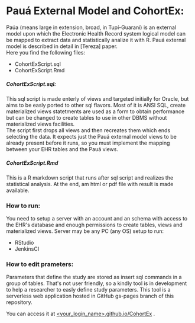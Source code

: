 #  Pauá External Model and CohortEx:  

Paúa (means large in extension, broad, in Tupí-Guaraní) is an external model upon which the Electronic Health Record system logical model can be mapped to extract data and statistically analize it with R.
Pauá external model is described in detail in [Tereza] paper.  
Here you find the following files:  
  - CohortExScript.sql  
  - CohortExScript.Rmd

##### CohortExScript.sql:
This sql script is made enterly of views and targeted initially for Oracle, but aims to be easly ported to other sql flavors. Most of it is ANSI SQL, create materialized views statetments are used as a form to obtain performance but can be changed to create tables to use in other DBMS without materialized views facilities.  
The script first drops all views and then recreates them which ends selecting the data. It expects just the Pauá external model views to be already present before it runs, so you must implement the mapping between your EHR tables and the Pauá views.
##### CohortExScript.Rmd
This is a R markdown script that runs after sql script and realizes the statistical analysis. At the end, am html or pdf file with result is made available.  
### How to run:
You need to setup a server with an account and an schema with access to the EHR's database and enough permissions to create tables, views and materialized views. Server may be any PC (any OS) setup to run:  
 - RStudio
 - JenkinsCI
 
### How to edit prameters:
Parameters that define the study are stored as insert sql commands in a group of tables. That's not user friendly, so a kindly tool is in development to help a researcher to easly define study parameters.
This tool is a serverless web application hosted in GitHub gs-pages branch of this repository.

You can access it at [<your_login_name>.github.io/CohortEx](http://pmadril.github.io/CohortEx) .
